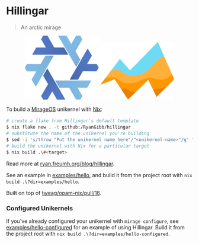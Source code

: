 
# Hillingar

> An arctic mirage

<div align="center">
    <img width="200" src="readme/nix-snowflake.svg" alt="Nix snowflake">
    <img width="200" src="readme/mirage-logo.svg" alt="Mirage logo"></td>
</div>

To build a [MirageOS](https://mirage.io) unikernel with [Nix](https://nixos.org):
```bash
# create a flake from Hillingar's default template
$ nix flake new . -t github:/RyanGibb/hillingar
# substitute the name of the unikernel you're building
$ sed -i 's/throw "Put the unikernel name here"/"<unikernel-name>"/g' flake.nix
# build the unikernel with Nix for a particular target
$ nix build .\#<target>
```

Read more at [ryan.freumh.org/blog/hillingar](https://ryan.freumh.org/blog/hillingar).

See an example in [examples/hello](examples/hello), and build it from the project root with `nix build .\?dir=examples/hello`.

Built on top of [tweag/opam-nix/pull/18](https://github.com/tweag/opam-nix/pull/18).

### Configured Unikernels

If you've already configured your unikernel with `mirage configure`, see [examples/hello-configured](examples/hello-configured) for an example of using Hillingar. Build it from the project root with `nix build .\?dir=examples/hello-configured`.
